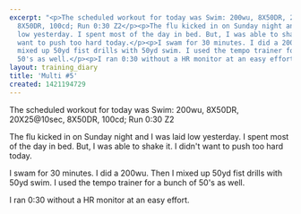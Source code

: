 ```yaml
---
excerpt: "<p>The scheduled workout for today was Swim: 200wu, 8X50DR, 20X25@10sec,
  8X50DR, 100cd; Run 0:30 Z2</p><p>The flu kicked in on Sunday night and I was laid
  low yesterday. I spent most of the day in bed. But, I was able to shake it. I didn't
  want to push too hard today.</p><p>I swam for 30 minutes. I did a 200wu. Then I
  mixed up 50yd fist drills with 50yd swim. I used the tempo trainer for a bunch of
  50's as well.</p><p>I ran 0:30 without a HR monitor at an easy effort.</p>"
layout: training_diary
title: 'Multi #5'
created: 1421194729
---
```

<p>The scheduled workout for today was Swim: 200wu, 8X50DR, 20X25@10sec, 8X50DR, 100cd; Run 0:30 Z2</p><p>The flu kicked in on Sunday night and I was laid low yesterday. I spent most of the day in bed. But, I was able to shake it. I didn't want to push too hard today.</p><p>I swam for 30 minutes. I did a 200wu. Then I mixed up 50yd fist drills with 50yd swim. I used the tempo trainer for a bunch of 50's as well.</p><p>I ran 0:30 without a HR monitor at an easy effort.</p>
